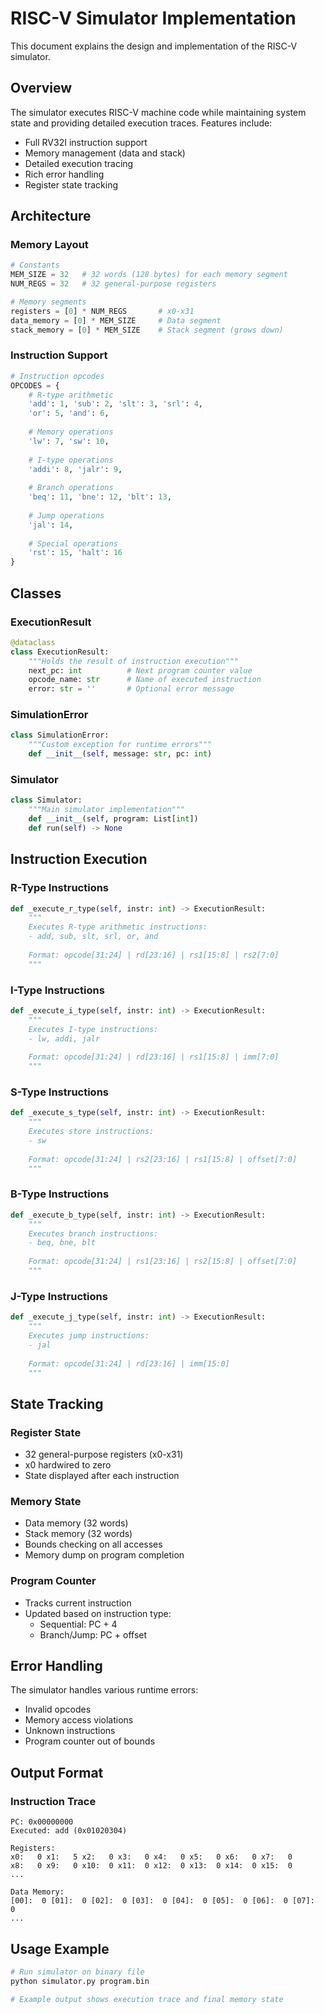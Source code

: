 # RISC-V Simulator Implementation

This document explains the design and implementation of the RISC-V simulator.

## Overview

The simulator executes RISC-V machine code while maintaining system state and providing detailed execution traces. Features include:
- Full RV32I instruction support
- Memory management (data and stack)
- Detailed execution tracing
- Rich error handling
- Register state tracking

## Architecture

### Memory Layout
```python
# Constants
MEM_SIZE = 32   # 32 words (128 bytes) for each memory segment
NUM_REGS = 32   # 32 general-purpose registers

# Memory segments
registers = [0] * NUM_REGS       # x0-x31
data_memory = [0] * MEM_SIZE     # Data segment
stack_memory = [0] * MEM_SIZE    # Stack segment (grows down)
```

### Instruction Support

```python
# Instruction opcodes
OPCODES = {
    # R-type arithmetic
    'add': 1, 'sub': 2, 'slt': 3, 'srl': 4,
    'or': 5, 'and': 6,
    
    # Memory operations
    'lw': 7, 'sw': 10,
    
    # I-type operations
    'addi': 8, 'jalr': 9,
    
    # Branch operations
    'beq': 11, 'bne': 12, 'blt': 13,
    
    # Jump operations
    'jal': 14,
    
    # Special operations
    'rst': 15, 'halt': 16
}
```

## Classes

### ExecutionResult
```python
@dataclass
class ExecutionResult:
    """Holds the result of instruction execution"""
    next_pc: int          # Next program counter value
    opcode_name: str      # Name of executed instruction
    error: str = ''       # Optional error message
```

### SimulationError
```python
class SimulationError:
    """Custom exception for runtime errors"""
    def __init__(self, message: str, pc: int)
```

### Simulator
```python
class Simulator:
    """Main simulator implementation"""
    def __init__(self, program: List[int])
    def run(self) -> None
```

## Instruction Execution

### R-Type Instructions
```python
def _execute_r_type(self, instr: int) -> ExecutionResult:
    """
    Executes R-type arithmetic instructions:
    - add, sub, slt, srl, or, and
    
    Format: opcode[31:24] | rd[23:16] | rs1[15:8] | rs2[7:0]
    """
```

### I-Type Instructions
```python
def _execute_i_type(self, instr: int) -> ExecutionResult:
    """
    Executes I-type instructions:
    - lw, addi, jalr
    
    Format: opcode[31:24] | rd[23:16] | rs1[15:8] | imm[7:0]
    """
```

### S-Type Instructions
```python
def _execute_s_type(self, instr: int) -> ExecutionResult:
    """
    Executes store instructions:
    - sw
    
    Format: opcode[31:24] | rs2[23:16] | rs1[15:8] | offset[7:0]
    """
```

### B-Type Instructions
```python
def _execute_b_type(self, instr: int) -> ExecutionResult:
    """
    Executes branch instructions:
    - beq, bne, blt
    
    Format: opcode[31:24] | rs1[23:16] | rs2[15:8] | offset[7:0]
    """
```

### J-Type Instructions
```python
def _execute_j_type(self, instr: int) -> ExecutionResult:
    """
    Executes jump instructions:
    - jal
    
    Format: opcode[31:24] | rd[23:16] | imm[15:0]
    """
```

## State Tracking

### Register State
- 32 general-purpose registers (x0-x31)
- x0 hardwired to zero
- State displayed after each instruction

### Memory State
- Data memory (32 words)
- Stack memory (32 words)
- Bounds checking on all accesses
- Memory dump on program completion

### Program Counter
- Tracks current instruction
- Updated based on instruction type:
  - Sequential: PC + 4
  - Branch/Jump: PC + offset

## Error Handling

The simulator handles various runtime errors:
- Invalid opcodes
- Memory access violations
- Unknown instructions
- Program counter out of bounds

## Output Format

### Instruction Trace
```
PC: 0x00000000
Executed: add (0x01020304)

Registers:
x0:   0 x1:   5 x2:   0 x3:   0 x4:   0 x5:   0 x6:   0 x7:   0
x8:   0 x9:   0 x10:  0 x11:  0 x12:  0 x13:  0 x14:  0 x15:  0
...

Data Memory:
[00]:  0 [01]:  0 [02]:  0 [03]:  0 [04]:  0 [05]:  0 [06]:  0 [07]:  0
...
```

## Usage Example

```bash
# Run simulator on binary file
python simulator.py program.bin

# Example output shows execution trace and final memory state
